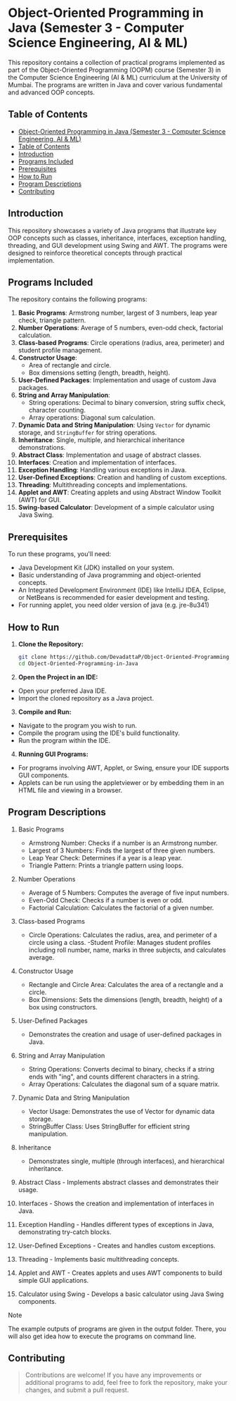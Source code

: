 # Object-Oriented Programming in Java (Semester 3 - Computer Science Engineering, AI & ML)

This repository contains a collection of practical programs implemented as part of the Object-Oriented Programming (OOPM) course (Semester 3) in the Computer Science Engineering (AI & ML) curriculum at the University of Mumbai. The programs are written in Java and cover various fundamental and advanced OOP concepts.

## Table of Contents

- [Object-Oriented Programming in Java (Semester 3 - Computer Science Engineering, AI \& ML)](#object-oriented-programming-in-java-semester-3---computer-science-engineering-ai--ml)
- [Table of Contents](#table-of-contents)
- [Introduction](#introduction)
- [Programs Included](#programs-included)
- [Prerequisites](#prerequisites)
- [How to Run](#how-to-run)
- [Program Descriptions](#program-descriptions)
- [Contributing](#contributing)

## Introduction

This repository showcases a variety of Java programs that illustrate key OOP concepts such as classes, inheritance, interfaces, exception handling, threading, and GUI development using Swing and AWT. The programs were designed to reinforce theoretical concepts through practical implementation.

## Programs Included

The repository contains the following programs:

1. **Basic Programs**: Armstrong number, largest of 3 numbers, leap year check, triangle pattern.
2. **Number Operations**: Average of 5 numbers, even-odd check, factorial calculation.
3. **Class-based Programs**: Circle operations (radius, area, perimeter) and student profile management.
4. **Constructor Usage**:
   - Area of rectangle and circle.
   - Box dimensions setting (length, breadth, height).
5. **User-Defined Packages**: Implementation and usage of custom Java packages.
6. **String and Array Manipulation**:
   - String operations: Decimal to binary conversion, string suffix check, character counting.
   - Array operations: Diagonal sum calculation.
7. **Dynamic Data and String Manipulation**: Using `Vector` for dynamic storage, and `StringBuffer` for string operations.
8. **Inheritance**: Single, multiple, and hierarchical inheritance demonstrations.
9. **Abstract Class**: Implementation and usage of abstract classes.
10. **Interfaces**: Creation and implementation of interfaces.
11. **Exception Handling**: Handling various exceptions in Java.
12. **User-Defined Exceptions**: Creation and handling of custom exceptions.
13. **Threading**: Multithreading concepts and implementations.
14. **Applet and AWT**: Creating applets and using Abstract Window Toolkit (AWT) for GUI.
15. **Swing-based Calculator**: Development of a simple calculator using Java Swing.

## Prerequisites

To run these programs, you'll need:

- Java Development Kit (JDK) installed on your system.
- Basic understanding of Java programming and object-oriented concepts.
- An Integrated Development Environment (IDE) like IntelliJ IDEA, Eclipse, or NetBeans is recommended for easier development and testing.
- For running applet, you need older version of java (e.g. jre-8u341)

## How to Run

1. **Clone the Repository:**
   ```sh
   git clone https://github.com/DevadattaP/Object-Oriented-Programming-in-Java.git
   cd Object-Oriented-Programming-in-Java
   ```
2. **Open the Project in an IDE:**
- Open your preferred Java IDE.
- Import the cloned repository as a Java project.

3. **Compile and Run:**
- Navigate to the program you wish to run.
- Compile the program using the IDE's build functionality.
- Run the program within the IDE.

4. **Running GUI Programs:**
- For programs involving AWT, Applet, or Swing, ensure your IDE supports GUI components.
- Applets can be run using the appletviewer or by embedding them in an HTML file and viewing in a browser.

## Program Descriptions
1. Basic Programs
    - Armstrong Number: Checks if a number is an Armstrong number.
    - Largest of 3 Numbers: Finds the largest of three given numbers.
    - Leap Year Check: Determines if a year is a leap year.
    - Triangle Pattern: Prints a triangle pattern using loops.
  
2. Number Operations
    - Average of 5 Numbers: Computes the average of five input numbers.
    - Even-Odd Check: Checks if a number is even or odd.
    - Factorial Calculation: Calculates the factorial of a given number.

3. Class-based Programs
    - Circle Operations: Calculates the radius, area, and perimeter of a circle using a class.
     -Student Profile: Manages student profiles including roll number, name, marks in three subjects, and calculates average.
4. Constructor Usage
    - Rectangle and Circle Area: Calculates the area of a rectangle and a circle.
    - Box Dimensions: Sets the dimensions (length, breadth, height) of a box using constructors.
5. User-Defined Packages
    - Demonstrates the creation and usage of user-defined packages in Java.
6. String and Array Manipulation
    - String Operations: Converts decimal to binary, checks if a string ends with "ing", and counts different characters in a string.
    - Array Operations: Calculates the diagonal sum of a square matrix.
7. Dynamic Data and String Manipulation
    - Vector Usage: Demonstrates the use of Vector for dynamic data storage.
    - StringBuffer Class: Uses StringBuffer for efficient string manipulation.
8. Inheritance
    - Demonstrates single, multiple (through interfaces), and hierarchical inheritance.
9. Abstract Class - Implements abstract classes and demonstrates their usage.
10.   Interfaces - Shows the creation and implementation of interfaces in Java.
11.   Exception Handling - Handles different types of exceptions in Java, demonstrating try-catch blocks.
12.   User-Defined Exceptions - Creates and handles custom exceptions.
13.   Threading - Implements basic multithreading concepts.
14.   Applet and AWT - Creates applets and uses AWT components to build simple GUI applications.
15.   Calculator using Swing - Develops a basic calculator using Java Swing components.


> [!NOTE]
> The example outputs of programs are given in the output folder. There, you will also get idea how to execute the programs on command line.

## Contributing
> Contributions are welcome! If you have any improvements or additional programs to add, feel free to fork the repository, make your changes, and submit a pull request.
